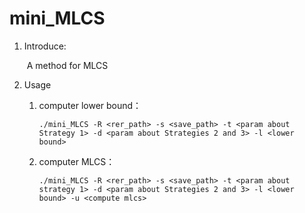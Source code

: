 # mini_MLCS

1. Introduce:

   ​	A method for MLCS

2. Usage

   1. computer lower bound：

      `./mini_MLCS -R <rer_path> -s <save_path> -t <param about Strategy 1> -d <param about Strategies 2 and 3> -l <lower bound>`

   2. computer MLCS：

      `./mini_MLCS -R <rer_path> -s <save_path> -t <param about strategy 1> -d <param about Strategies 2 and 3> -l <lower bound> -u <compute mlcs>`

   